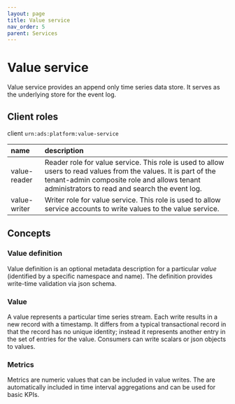```yaml
---
layout: page
title: Value service
nav_order: 5
parent: Services
---
```


# Value service
Value service provides an append only time series data store. It serves as the underlying store for the event log.


## Client roles
client `urn:ads:platform:value-service`

| name | description |
|:-|:-|
| value-reader | Reader role for value service. This role is used to allow users to read values from the values. It is part of the tenant-admin composite role and allows tenant administrators to read and search the event log. |
| value-writer | Writer role for value service. This role is used to allow service accounts to write values to the value service. |

## Concepts
### Value definition
Value definition is an optional metadata description for a particular *value* (identified by a specific namespace and name). The definition provides write-time validation via json schema.

### Value
A value represents a particular time series stream. Each write results in a new record with a timestamp. It differs from a typical transactional record in that the record has no unique identity; instead it represents another entry in the set of entries for the value. Consumers can write scalars or json objects to values.

### Metrics
Metrics are numeric values that can be included in value writes. The are automatically included in time interval aggregations and can be used for basic KPIs.
